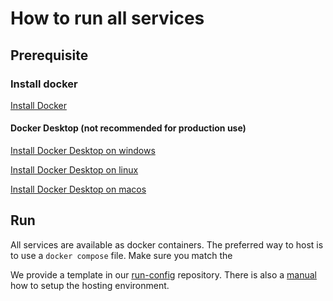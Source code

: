 # How to run all services

## Prerequisite

### Install docker

[Install Docker](https://docs.docker.com/engine/install/)

#### Docker Desktop (not recommended for production use)

[Install Docker Desktop on windows](https://docs.docker.com/desktop/windows/install/)

[Install Docker Desktop on linux](https://docs.docker.com/desktop/linux/install/)

[Install Docker Desktop on macos](https://docs.docker.com/desktop/mac/install/)

## Run

All services are available as docker containers. The preferred way to host is to use a `docker compose` file. Make sure you match the 

We provide a template in our [run-config](https://github.com/Gamify-IT/run-config) repository. There is also a [manual](https://github.com/Gamify-IT/run-config/hosting-template#setup) how to setup the hosting environment.



